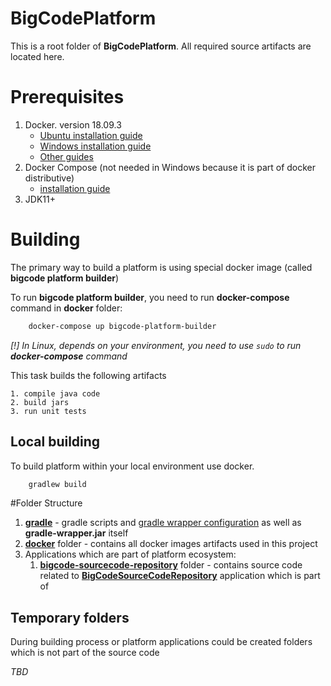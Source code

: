 
BigCodePlatform
=================

This is a root folder of **BigCodePlatform**. All required source artifacts are located here. 

# Prerequisites

1. Docker. version 18.09.3
    * [Ubuntu installation guide](https://docs.docker.com/install/linux/docker-ce/ubuntu/)
    * [Windows installation guide](https://docs.docker.com/docker-for-windows/install/)
    * [Other guides](https://docs.docker.com/install/)
2. Docker Compose (not needed in Windows because it is part of docker distributive) 
    * [installation guide](https://docs.docker.com/compose/install/)    
3. JDK11+

# Building 

The primary way to build a platform is using special docker image (called **bigcode platform builder**)

To run **bigcode platform builder**, you need to run **docker-compose** command in **docker** folder:

```bash
    docker-compose up bigcode-platform-builder         
```
_[!] In Linux, depends on your environment, you need to use `sudo` to run **docker-compose** command_

This task builds the following artifacts

    1. compile java code
    2. build jars
    3. run unit tests

## Local building

To build platform within your local environment use docker.

```bash
    gradlew build 
```

#Folder Structure

1. **[gradle](./gradle)** - gradle scripts and [gradle wrapper configuration](./gradle/wrapper/gradle-wrapper.properties) as well as **gradle-wrapper.jar** itself
2. **[docker](./docker)** folder - contains all docker images artifacts used in this project
3. Applications which are part of platform ecosystem:
    1. **[bigcode-sourcecode-repository](./bigcode-sourcecode-repository)** folder - contains source code related to **[BigCodeSourceCodeRepository](./bigcode-sourcecode-repository/README.md)** application which is part of

## Temporary folders

During building process or platform applications could be created folders which is not part of the source code

*TBD*

